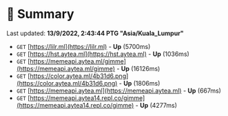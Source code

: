 # 📖 Summary
Last updated: **13/9/2022, 2:43:44 PTG "Asia/Kuala_Lumpur"**

- `GET` [https://lilr.ml](https://lilr.ml) - **Up** (5700ms)
- `GET` [https://hst.aytea.ml](https://hst.aytea.ml) - **Up** (1036ms)
- `GET` [https://memeapi.aytea.ml/gimme](https://memeapi.aytea.ml/gimme) - **Up** (16126ms)
- `GET` [https://color.aytea.ml/4b31d6.png](https://color.aytea.ml/4b31d6.png) - **Up** (1806ms)
- `GET` [https://memeapi.aytea.ml](https://memeapi.aytea.ml) - **Up** (667ms)
- `GET` [https://memeapi.aytea14.repl.co/gimme](https://memeapi.aytea14.repl.co/gimme) - **Up** (4277ms)
